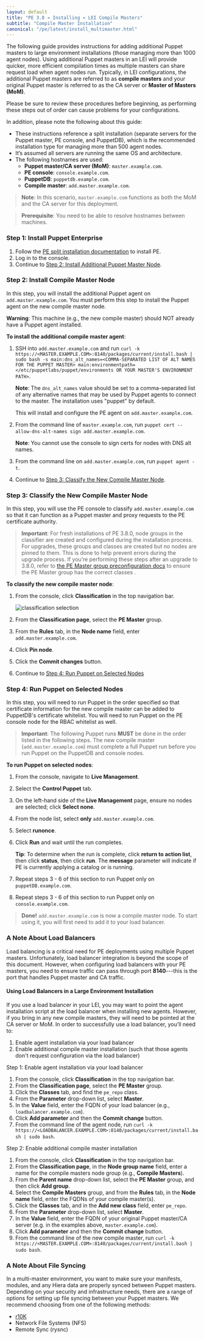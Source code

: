 ```yaml
---
layout: default
title: "PE 3.8 » Installing » LEI Compile Masters"
subtitle: "Compile Master Installation"
canonical: "/pe/latest/install_multimaster.html"
---
```


The following guide provides instructions for adding additional Puppet masters to large environment installations (those managing more than 1000 agent nodes). Using additional Puppet masters in an LEI will provide quicker, more efficient compilation times as multiple masters can share request load when agent nodes run. Typically, in LEI configurations, the additional Puppet masters are referred to as **compile masters** and your original Puppet master is referred to as the CA server or **Master of Masters (MoM)**.

Please be sure to review these procedures before beginning, as performing these steps out of order can cause problems for your configurations.

In addition, please note the following about this guide:

- These instructions reference a split installation (separate servers for the Puppet master, PE console, and PuppetDB), which is the recommended installation type for managing more than 500 agent nodes.
- It’s assumed all servers are running the same OS and architecture.
- The following hostnames are used:
   - **Puppet master/CA server (MoM)**: `master.example.com`.
   - **PE console**: `console.example.com`.
   - **PuppetDB**: `puppetdb.example.com`.
   - **Compile master**: `add.master.example.com`.

> **Note**: In this scenario, `master.example.com` functions as both the MoM and the CA server for this deployment.

> **Prerequisite**: You need to be able to resolve hostnames between machines.

### Step 1: Install Puppet Enterprise

1. Follow the [PE split installation documentation](./install_pe_split.html) to install PE.
2. Log in to the console.
3. Continue to [Step 2: Install Additional Puppet Master Node](#step-2-install-additional-puppet-master-node).

### Step 2: Install Compile Master Node

In this step, you will install the additional Puppet agent on `add.master.example.com`. You must perform this step to install the Puppet agent on the new compile master node.

**Warning**: This machine (e.g., the new compile master) should NOT already have a Puppet agent installed.

**To install the additional compile master agent**:

1. SSH into `add.master.example.com` and run `curl -k https://<MASTER.EXAMPLE.COM>:8140/packages/current/install.bash | sudo bash -s main:dns_alt_names=<COMMA-SEPARATED LIST OF ALT NAMES FOR THE PUPPET MASTER> main:environmentpath=</etc/puppetlabs/puppet/environments OR YOUR MASTER'S ENVIRONMENT PATH>`.

   **Note**: The `dns_alt_names` value should be set to a comma-separated list of any alternative names that may be used by Puppet agents to connect to the master. The installation uses "puppet" by default.

   This will install and configure the PE agent on `add.master.example.com`.

2. From the command line of `master.example.com`, run `puppet cert --allow-dns-alt-names sign add.master.example.com`.

   **Note**: You cannot use the console to sign certs for nodes with DNS alt names.

3. From the command line on `add.master.example.com`, run `puppet agent -t`.

4. Continue to [Step 3: Classify the New Compile Master Node](#step-3-classify-the-new-compile-master-node).

### Step 3: Classify the New Compile Master Node

[classification_selector]: ./images/quick/classification_selector.png

In this step, you will use the PE console to classify `add.master.example.com` so that it can function as a Puppet master and proxy requests to the PE certificate authority.

> **Important**: For fresh installations of PE 3.8.0, node groups in the classifier are created and configured during the installation process. For upgrades, these groups and classes are created but no nodes are pinned to them. This is done to help prevent errors during the upgrade process. If you’re performing these steps after an upgrade to 3.8.0, refer to [the PE Master group preconfiguration docs](./console_classes_groups_preconfigured_groups.html#the-pe-master-group) to ensure the PE Master group has the correct classes .

**To classify the new compile master node**:

1. From the console, click __Classification__ in the top navigation bar.

   ![classification selection][classification_selector]

2. From the __Classification page__, select the __PE Master__ group.
3. From the __Rules__ tab, in the __Node name__ field, enter `add.master.example.com`.
4. Click __Pin node__.
5. Click the __Commit changes__ button.
6. Continue to [Step 4: Run Puppet on Selected Nodes](#step-4-run-puppet-on-selected-nodes)

### Step 4: Run Puppet on Selected Nodes

In this step, you will need to run Puppet in the order specified so that certificate information for the new compile master can be added to PuppetDB's certificate whitelist. You will need to run Puppet on the PE console node for the RBAC whitelist as well.

>**Important**: The following Puppet runs **MUST** be done in the order listed in the following steps. The new compile master (`add.master.example.com`) must complete a full Puppet run before you run Puppet on the PuppetDB and console nodes.

**To run Puppet on selected nodes**:

1. From the console, navigate to __Live Management__.
2. Select the __Control Puppet__ tab.
3. On the left-hand side of the __Live Management__ page, ensure no nodes are selected; click __Select none__.
4. From the node list, select **only** `add.master.example.com`.
5. Select __runonce__.
6. Click __Run__ and wait until the run completes.

   **Tip**: To determine when the run is complete, click **return to action list**, then click **status**, then click **run**. The **message** parameter will indicate if PE is currently applying a catalog or is running.


7. Repeat steps 3 - 6 of this section to run Puppet only on `puppetDB.example.com`.
8. Repeat steps 3 - 6 of this section to run Puppet only on `console.example.com`.

> **Done!** `add.master.example.com` is now a compile master node. To start using it, you will first need to add it to your load balancer.

### A Note About Load Balancers

Load balancing is a critical need for PE deployments using multiple Puppet masters. Unfortunately, load balancer integration is beyond the scope of this document. However, when configuring load balancers with your PE masters, you need to ensure traffic can pass through port **8140**---this is the port that handles Puppet master and CA traffic.

#### Using Load Balancers in a Large Environment Installation

If you use a load balancer in your LEI, you may want to point the agent installation script at the load balancer when installing new agents. However, if you bring in any new compile masters, they will need to be pointed at the CA server or MoM. In order to successfully use a load balancer, you'll need to:

1. Enable agent installation via your load balancer
2. Enable additional compile master installation (such that those agents don't request configuration via the load balancer)

Step 1: Enable agent installation via your load balancer

1. From the console, click __Classification__ in the top navigation bar.
2. From the __Classification page__, select the __PE Master__ group.
3. Click the __Classes__ tab, and find the `pe_repo` class.
4. From the __Parameter__ drop-down list, select __Master__.
5. In the __Value__ field, enter the FQDN of your load balancer (e.g., `loadbalancer.example.com`).
6. Click __Add parameter__ and then the __Commit change__ button.
7. From the command line of the agent node, run `curl -k https://<LOADBALANCER.EXAMPLE.COM>:8140/packages/current/install.bash | sudo bash`.

Step 2: Enable additional compile master installation

1. From the console, click __Classification__ in the top navigation bar.
2. From the __Classification page__, in the __Node group name__ field, enter a name for the compile masters node group (e.g., __Compile Masters__).
3. From the __Parent name__ drop-down list, select the __PE Master__ group, and then click __Add group__.
4. Select the __Compile Masters__ group, and from the __Rules__ tab, in the __Node name__ field, enter the FQDNs of your compile master(s).
5. Click the __Classes__ tab, and in the __Add new class__ field, enter `pe_repo`.
6. From the __Parameter__ drop-down list, select __Master__.
7. In the __Value__ field, enter the FQDN of your original Puppet master/CA server (e.g. in the examples above, `master.example.com`).
8. Click __Add parameter__ and then the __Commit change__ button.
9. From the command line of the new compile master, run `curl -k https://<MASTER.EXAMPLE.COM>:8140/packages/current/install.bash | sudo bash`.

### A Note About File Syncing

In a multi-master environment, you want to make sure your manifests, modules, and any Hiera data are properly synced between Puppet masters.  Depending on your security and infrastructure needs, there are a range of options for setting up file syncing between your Puppet masters. We recommend choosing from one of the following methods:

- [r10K](https://forge.puppetlabs.com/zack/r10k)
- Network File Systems (NFS)
- Remote Sync (rysnc)



